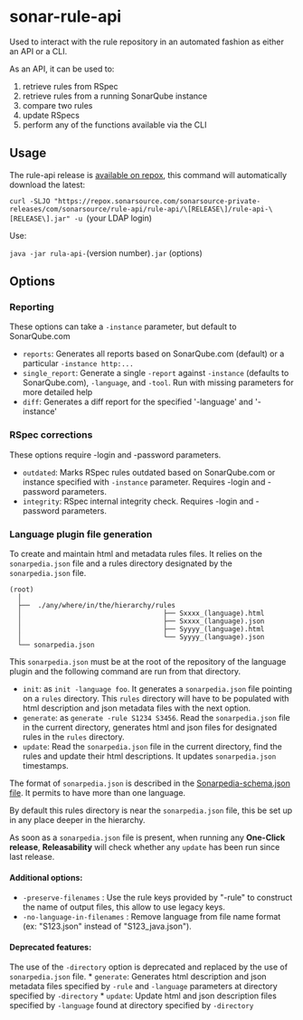 # sonar-rule-api

Used to interact with the rule repository in an automated fashion as either an API or a CLI.

As an API, it can be used to:
 1. retrieve rules from RSpec
 1. retrieve rules from a running SonarQube instance
 1. compare two rules
 3. update RSpecs
 3. perform any of the functions available via the CLI

## Usage

The rule-api release is [available on repox](https://repox.sonarsource.com/sonarsource-private-releases/com/sonarsource/rule-api/rule-api/), this command will automatically download the latest:

`curl -SLJO "https://repox.sonarsource.com/sonarsource-private-releases/com/sonarsource/rule-api/rule-api/\[RELEASE\]/rule-api-\[RELEASE\].jar" -u `(your LDAP login)

Use:

`java -jar rula-api-`(version number)`.jar` (options)


## Options

### Reporting

These options can take a `-instance` parameter, but default to SonarQube.com
  * `reports`: Generates all reports based on SonarQube.com (default) or a particular `-instance http:...`
  * `single_report`: Generate a single `-report` against `-instance` (defaults to SonarQube.com), `-language`, and `-tool`. Run with missing parameters for more detailed help
  * `diff`: Generates a diff report for the specified '-language' and '-instance'

### RSpec corrections
These options require -login and -password parameters.
  * `outdated`: Marks RSpec rules outdated based on SonarQube.com or instance specified with `-instance` parameter. Requires -login and -password parameters.
  * `integrity`: RSpec internal integrity check. Requires -login and -password parameters.

### Language plugin file generation

To create and maintain html and metadata rules files.
It relies on the `sonarpedia.json` file and a rules directory designated by the `sonarpedia.json` file.
```
(root)
  │
  ├──  ./any/where/in/the/hierarchy/rules
  │                                   ├── Sxxxx_(language).html
  │                                   ├── Sxxxx_(language).json
  │                                   ├── Syyyy_(language).html
  │                                   └── Syyyy_(language).json
  └── sonarpedia.json
```
This `sonarpedia.json` must be at the root of the repository of the language plugin and the following command are run from that directory.  
  * `init`:  as `init -language foo`. It generates a `sonarpedia.json` file pointing on a `rules` directory. This `rules` directory will have to be populated with html description and json metadata files with the next option.
  * `generate`: as  `generate -rule S1234 S3456`. Read the `sonarpedia.json` file in the current directory, generates html and json files for designated rules in the `rules` directory. 
  * `update`: Read the `sonarpedia.json` file in the current directory, find the rules and update their html descriptions. It updates `sonarpedia.json` timestamps.

The format of `sonarpedia.json` is described in the [Sonarpedia-schema.json file](https://github.com/SonarSource/sonar-rule-api/blob/master/sonarpedia-schema.json).
It permits to have more than one language.

By default this rules directory is near the `sonarpedia.json` file, this be set up in any place deeper in the hierarchy.

As soon as a `sonarpedia.json` file is present, when running any **One-Click release**,  **Releasability** will check whether any `update` has been run since last release.

#### Additional options:

  * `-preserve-filenames` : Use the rule keys provided by "-rule" to construct the name of output files, this allow to use legacy keys.
  * `-no-language-in-filenames` : Remove language from file name format (ex: "S123.json" instead of "S123_java.json").

#### Deprecated features:

The use of the `-directory` option is deprecated and replaced by the use of `sonarpedia.json` file.
    * `generate`:  Generates html description and json metadata files specified by `-rule` and `-language` parameters at directory specified by `-directory`
    * `update`: Update html and json description files specified by `-language` found at directory specified by `-directory`

